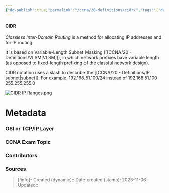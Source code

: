 ```yaml
---
{"dg-publish":true,"permalink":"/ccna/20-definitions/cidr/","tags":["defs_ccna"]}
---
```


#### CIDR
*Classless Inter-Domain Routing* is a method for allocating IP addresses and for IP routing.

It is based on Variable-Length Subnet Masking ([[CCNA/20 - Definitions/VLSM\|VLSM]]), in which network prefixes have variable length (as opposed to fixed-length prefixing of the classful network design).

CIDR notation uses a slash to describe the [[CCNA/20 - Definitions/IP subnet\|subnet]]. For example, 192.168.51.100/24 instead of 192.168.51.100 255.255.255.0

![CIDR IP Ranges.png](/img/user/Attachments/CIDR%20IP%20Ranges.png)

# Metadata
### OSI or TCP/IP Layer

### CCNA Exam Topic

### Contributors

### Sources



> [!info]- Created (dynamic):: 
> Date created (stamp): 2023-11-06
> Updated:: 


